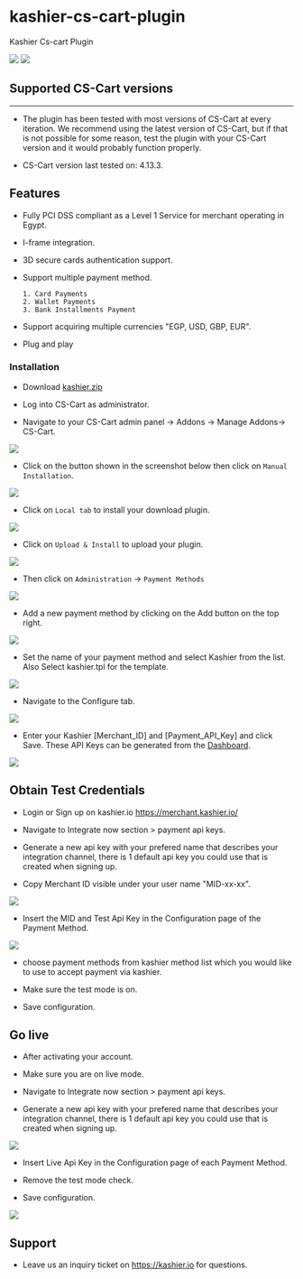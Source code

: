 # kashier-cs-cart-plugin
Kashier Cs-cart Plugin

![](https://raw.githubusercontent.com/Kashier-payments/kashier-cs-cart-plugin/main/steps/kashier-logo.png)
![](https://raw.githubusercontent.com/Kashier-payments/kashier-cs-cart-plugin/main/steps/cs-cart.png)

## Supported CS-Cart versions
- - -

- The plugin has been tested with most versions of CS-Cart at every iteration. We recommend using the latest version of CS-Cart, but if that is not possible for some reason, test the plugin with your CS-Cart version and it would probably function properly.

- CS-Cart version last tested on: 4.13.3.

## Features

- Fully PCI DSS compliant as a Level 1 Service for merchant operating in Egypt.

- I-frame integration.

- 3D secure cards authentication support.

- Support multiple payment method.

      1. Card Payments
      2. Wallet Payments 
      3. Bank Installments Payment    

- Support acquiring multiple currencies "EGP, USD, GBP, EUR".

- Plug and play

### Installation

- Download [kashier.zip](https://raw.githubusercontent.com/Kashier-payments/kashier-cs-cart-plugin/main/cs-cart.zip) 

- Log into CS-Cart as administrator.

- Navigate to your CS-Cart admin panel → Addons → Manage Addons→ CS-Cart.

![](https://raw.githubusercontent.com/Kashier-payments/kashier-cs-cart-plugin/main/steps/step-1.png)

- Click on the button shown in the screenshot below then click on `Manual Installation`.

![](https://raw.githubusercontent.com/Kashier-payments/kashier-cs-cart-plugin/main/steps/step-2.png)

- Click on `Local tab` to install your download plugin.

![](https://raw.githubusercontent.com/Kashier-payments/kashier-cs-cart-plugin/main/steps/step-3.png)

- Click on `Upload & Install` to upload your plugin.

![](https://raw.githubusercontent.com/Kashier-payments/kashier-cs-cart-plugin/main/steps/step-4.png)

- Then click on `Administration` → `Payment Methods`

![](https://raw.githubusercontent.com/Kashier-payments/kashier-cs-cart-plugin/main/steps/step-5.png)

- Add a new payment method by clicking on the Add button on the top right.

![](https://raw.githubusercontent.com/Kashier-payments/kashier-cs-cart-plugin/main/steps/step-6.png)

- Set the name of your payment method and select Kashier from the list. Also Select kashier.tpl for the template.

![](https://raw.githubusercontent.com/Kashier-payments/kashier-cs-cart-plugin/main/steps/step-7.png)

- Navigate to the Configure tab.

![](https://raw.githubusercontent.com/Kashier-payments/kashier-cs-cart-plugin/main/steps/step-8.png)

- Enter your Kashier [Merchant_ID] and [Payment_API_Key] and click Save. These API Keys can be generated from the [Dashboard](https://merchant.kashier.io/en/integrations).

![](https://raw.githubusercontent.com/Kashier-payments/kashier-cs-cart-plugin/main/steps/step-9.png)


## Obtain Test Credentials

- Login or Sign up on kashier.io https://merchant.kashier.io/

- Navigate to Integrate now section > payment api keys.

- Generate a new api key with your prefered name that describes your integration channel, there is 1 default api key you could use that is created when signing up.

- Copy Merchant ID visible under your user name "MID-xx-xx".

![](https://raw.githubusercontent.com/Kashier-payments/kashier-cs-cart-plugin/main/steps/apikey_mid_test.png)

- Insert the MID and Test Api Key in the Configuration page of the Payment Method.

![](https://raw.githubusercontent.com/Kashier-payments/kashier-cs-cart-plugin/main/steps/step-10.png)

- choose payment methods from kashier method list which you would like to use to accept payment via kashier.

- Make sure the test mode is on.

- Save configuration.


## Go live

- After activating your account.

- Make sure you are on live mode.

- Navigate to Integrate now section > payment api keys.

- Generate a new api key with your prefered name that describes your integration channel, there is 1 default api key you could use that is created when signing up.

![](https://raw.githubusercontent.com/Kashier-payments/kashier-cs-cart-plugin/main/steps/apikey_mid_live.png)

- Insert Live Api Key in the Configuration page of each Payment Method.

- Remove the test mode check.

- Save configuration.

![](https://raw.githubusercontent.com/Kashier-payments/kashier-cs-cart-plugin/main/steps/step-11.png)


## Support

- Leave us an inquiry ticket on https://kashier.io for questions.
